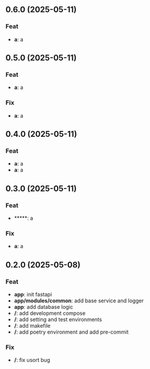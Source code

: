 ## 0.6.0 (2025-05-11)

### Feat

- **a**: a

## 0.5.0 (2025-05-11)

### Feat

- **a**: a

### Fix

- **a**: a

## 0.4.0 (2025-05-11)

### Feat

- **a**: a
- **a**: a

## 0.3.0 (2025-05-11)

### Feat

- *****: a

### Fix

- **a**: a

## 0.2.0 (2025-05-08)

### Feat

- **app**: init fastapi
- **app/modules/common**: add base service and logger
- **app**: add database logic
- **/**: add development compose
- **/**: add setting and test environments
- **/**: add makefile
- **/**: add poetry environment and add pre-commit

### Fix

- **/**: fix usort bug
